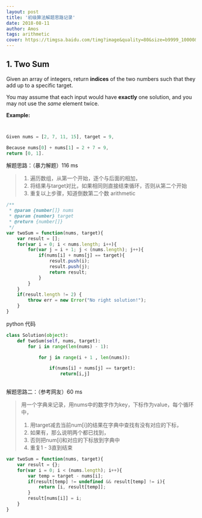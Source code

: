 ```yaml
---
layout: post
title: '初级算法解题思路记录'
date: 2018-08-11
author: Amos
tags: arithmetic
cover: https://timgsa.baidu.com/timg?image&quality=80&size=b9999_10000&sec=1534585425&di=a7b49beeb01bf3cd4a91850fca9a8600&imgtype=jpg&er=1&src=http%3A%2F%2Fimg.chuansong.me%2Fmmbiz_jpg%2FGpZj81ob7ohUE662NAWombCFgAFzcRj91y5tG78pQ17y3SY45QSXvqGv7ApvKsUdPrgzfQQp5gtnOVeeic8libCA%2F640%3Fwx_fmt%3Djpeg
---
```



## 1. Two Sum

Given an array of integers, return **indices** of the two numbers such that they add up to a specific target.

You may assume that each input would have **exactly** one solution, and you may not use the *same* element twice.

**Example:**

```javascript


Given nums = [2, 7, 11, 15], target = 9,

Because nums[0] + nums[1] = 2 + 7 = 9,
return [0, 1].
```



解题思路：（暴力解题）116 ms

> 1. 遍历数组，从第一个开始，逐个与后面的相加，
> 2. 将结果与target对比，如果相同则直接结束循环，否则从第二个开始
> 3. 重复以上步骤，知道倒数第二个数 arithmetic



```javascript
/**
 * @param {number[]} nums
 * @param {number} target
 * @return {number[]}
 */
var twoSum = function(nums, target){
    var result = [];
    for(var i = 0; i < nums.length; i++){
        for(var j = i + 1; j < (nums.length); j++){
            if(nums[i] + nums[j] == target){
                result.push(i);
                result.push(j);
                return result;
            }
        } 
    }
    if(result.length != 2) {
        throw err = new Error("No right solution!");
    }
}

```

python 代码

```python
class Solution(object):
    def twoSum(self, nums, target):
        for i in range(len(nums) - 1):

            for j in range(i + 1 , len(nums)):

                if(nums[i] + nums[j] == target):
                    return[i,j]
        
```



解题思路二：（参考网友）60 ms

> 用一个字典来记录，用nums中的数字作为key，下标作为value，每个循环中，
>
> 1. 用target减去当前num[i]的结果在字典中查找有没有对应的下标，
> 2. 如果有，那么说明两个都已找到，
> 3. 否则把num[i]和对应的下标放到字典中
> 4. 重复1 - 3直到结束

```javascript
var twoSum = function(nums, target){
    var result = {};
    for(var i = 0; i < (nums.length); i++){
        var temp = target - nums[i];
        if(result[temp] != undefined && result[temp] != i){
            return [i, result[temp]];
        }
        result[nums[i]] = i;
    }
}
```

